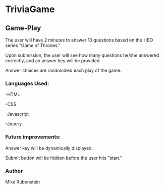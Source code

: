 # TriviaGame
## Game-Play

The user will have 2 minutes to answer 10 questions based on the HBO series "Game of Thrones."

Upon submission, the user will see how many questions he/she answered correctly, and an answer key will be provided.

Answer choices are randomized each play of the game.  

### Languages Used:
-HTML

-CSS

-Javascript

-Jquery

### Future improvements:

Answer key will be dynamically displayed.

Submit button will be hidden before the user hits "start."

### Author
Mike Rubenstein
